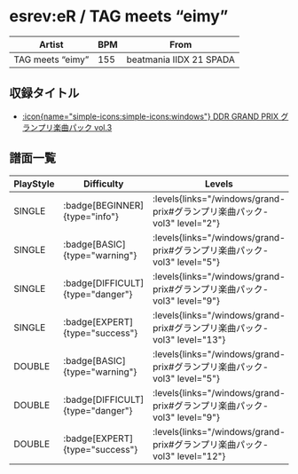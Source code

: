 # esrev:eR / TAG meets “eimy”

|Artist|BPM|From|
|------|---|----|
|TAG meets “eimy”|155|beatmania IIDX 21 SPADA|

## 収録タイトル

- [:icon{name="simple-icons:simple-icons:windows"} DDR GRAND PRIX グランプリ楽曲パック vol.3](/windows/grand-prix#グランプリ楽曲パック-vol3)

## 譜面一覧

|PlayStyle|Difficulty|Levels|Notes|Movie|
|---------|----------|------|-----|-----|
|SINGLE| :badge[BEGINNER]{type="info"}| :levels{links="/windows/grand-prix#グランプリ楽曲パック-vol3" level="2"}|108/3||
|SINGLE| :badge[BASIC]{type="warning"}| :levels{links="/windows/grand-prix#グランプリ楽曲パック-vol3" level="5"}|170/15||
|SINGLE| :badge[DIFFICULT]{type="danger"}| :levels{links="/windows/grand-prix#グランプリ楽曲パック-vol3" level="9"}|269/23||
|SINGLE| :badge[EXPERT]{type="success"}| :levels{links="/windows/grand-prix#グランプリ楽曲パック-vol3" level="13"}|408/26||
|DOUBLE| :badge[BASIC]{type="warning"}| :levels{links="/windows/grand-prix#グランプリ楽曲パック-vol3" level="5"}|163/12||
|DOUBLE| :badge[DIFFICULT]{type="danger"}| :levels{links="/windows/grand-prix#グランプリ楽曲パック-vol3" level="9"}|263/22||
|DOUBLE| :badge[EXPERT]{type="success"}| :levels{links="/windows/grand-prix#グランプリ楽曲パック-vol3" level="12"}|361/13||
